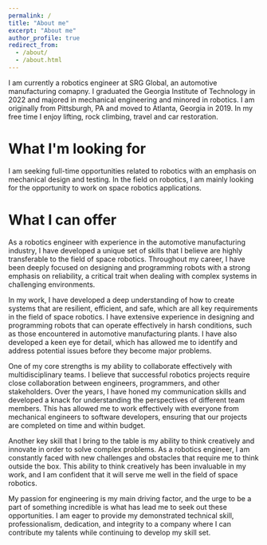 ```yaml
---
permalink: /
title: "About me"
excerpt: "About me"
author_profile: true
redirect_from: 
  - /about/
  - /about.html
---
```


I am currently a robotics engineer at SRG Global, an automotive manufacturing comapny. I graduated the Georgia Institute of Technology in 2022 and majored in mechanical engineering and minored in robotics. I am originally from Pittsburgh, PA and moved to Atlanta, Georgia in 2019. In my free time I enjoy lifting, rock climbing, travel and car restoration.

What I'm looking for
======
I am seeking full-time opportunities related to robotics with an emphasis on mechanical design and testing. In the field on robotics, I am mainly looking for the opportunity to work on space robotics applications.

What I can offer
======
As a robotics engineer with experience in the automotive manufacturing industry, I have developed a unique set of skills that I believe are highly transferable to the field of space robotics. Throughout my career, I have been deeply focused on designing and programming robots with a strong emphasis on reliability, a critical trait when dealing with complex systems in challenging environments.

In my work, I have developed a deep understanding of how to create systems that are resilient, efficient, and safe, which are all key requirements in the field of space robotics. I have extensive experience in designing and programming robots that can operate effectively in harsh conditions, such as those encountered in automotive manufacturing plants. I have also developed a keen eye for detail, which has allowed me to identify and address potential issues before they become major problems.

One of my core strengths is my ability to collaborate effectively with multidisciplinary teams. I believe that successful robotics projects require close collaboration between engineers, programmers, and other stakeholders. Over the years, I have honed my communication skills and developed a knack for understanding the perspectives of different team members. This has allowed me to work effectively with everyone from mechanical engineers to software developers, ensuring that our projects are completed on time and within budget.

Another key skill that I bring to the table is my ability to think creatively and innovate in order to solve complex problems. As a robotics engineer, I am constantly faced with new challenges and obstacles that require me to think outside the box. This ability to think creatively has been invaluable in my work, and I am confident that it will serve me well in the field of space robotics. 

My passion for engineering is my main driving factor, and the urge to be a part of something incredible is what has lead me to seek out these opportunities. I am eager to provide my demonstrated technical skill, professionalism, dedication, and integrity to a company where I can contribute my talents while continuing to develop my skill set.
